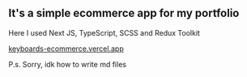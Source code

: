 ## It's a simple ecommerce app for my portfolio

Here I used Next JS, TypeScript, SCSS and Redux Toolkit

[keyboards-ecommerce.vercel.app](https://keyboards-ecommerce.vercel.app)

P.s. Sorry, idk  how to write md files
